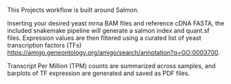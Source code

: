 This Projects workflow is built around Salmon.

Inserting your desired yeast mrna BAM files and reference cDNA FASTA, the included snakemake pipeline will generate a salmon index and quant.sf files. Expression 
values are then filtered using a curated list of yeast transcription factors (TFs) https://amigo.geneontology.org/amigo/search/annotation?q=GO:0003700. 

Transcript Per Million (TPM) counts are summarized across samples, and barplots of TF expression are generated and saved as PDF files.
